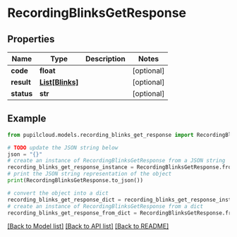# RecordingBlinksGetResponse


## Properties

Name | Type | Description | Notes
------------ | ------------- | ------------- | -------------
**code** | **float** |  | [optional] 
**result** | [**List[Blinks]**](Blinks.md) |  | [optional] 
**status** | **str** |  | [optional] 

## Example

```python
from pupilcloud.models.recording_blinks_get_response import RecordingBlinksGetResponse

# TODO update the JSON string below
json = "{}"
# create an instance of RecordingBlinksGetResponse from a JSON string
recording_blinks_get_response_instance = RecordingBlinksGetResponse.from_json(json)
# print the JSON string representation of the object
print(RecordingBlinksGetResponse.to_json())

# convert the object into a dict
recording_blinks_get_response_dict = recording_blinks_get_response_instance.to_dict()
# create an instance of RecordingBlinksGetResponse from a dict
recording_blinks_get_response_from_dict = RecordingBlinksGetResponse.from_dict(recording_blinks_get_response_dict)
```
[[Back to Model list]](../README.md#documentation-for-models) [[Back to API list]](../README.md#documentation-for-api-endpoints) [[Back to README]](../README.md)


